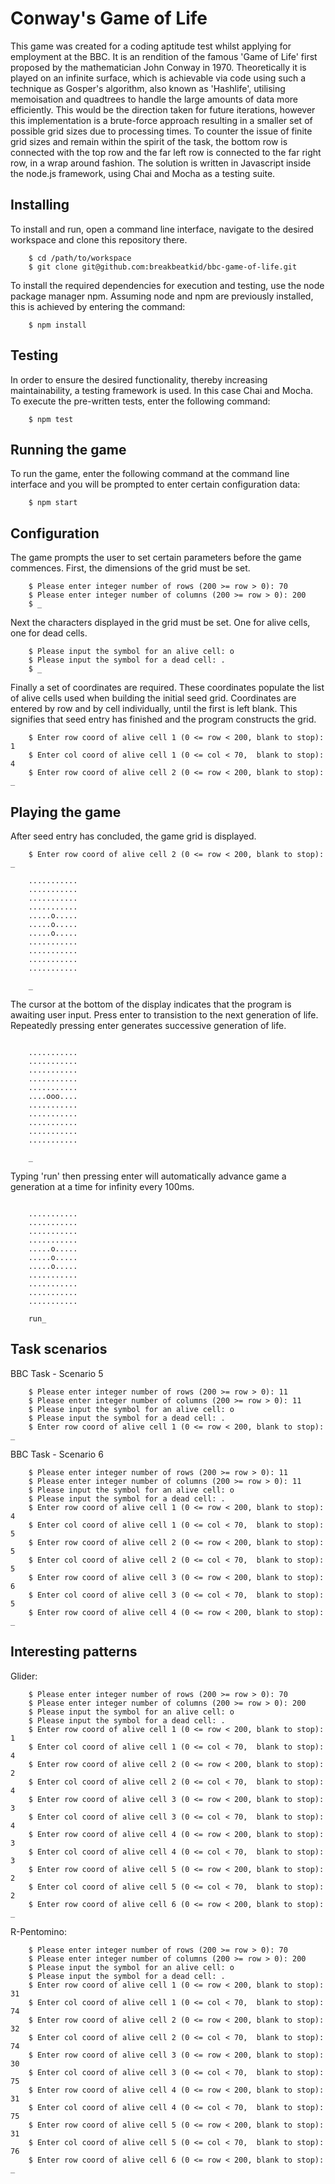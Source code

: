 # Conway's Game of Life

This game was created for a coding aptitude test whilst applying for employment at the BBC. It is an rendition of the famous 'Game of Life' first proposed by the mathematician John Conway in 1970. Theoretically it is played on an infinite surface, which is achievable via code using such a technique as Gosper's algorithm, also known as 'Hashlife', utilising memoisation and quadtrees to handle the large amounts of data more efficiently. This would be the direction taken for future iterations, however this implementation is a brute-force approach resulting in a smaller set of possible grid sizes due to processing times. To counter the issue of finite grid sizes and remain within the spirit of the task, the bottom row is connected with the top row and the far left row is connected to the far right row, in a wrap around fashion.  The solution is written in Javascript inside the node.js framework, using Chai and Mocha as a testing suite.

## Installing

To install and run, open a command line interface, navigate to the desired workspace and clone this repository there.

```console
    $ cd /path/to/workspace
    $ git clone git@github.com:breakbeatkid/bbc-game-of-life.git
```

To install the required dependencies for execution and testing, use the node package manager npm. Assuming node and npm are previously installed, this is achieved by entering the command:

```console
    $ npm install
```

## Testing

In order to ensure the desired functionality, thereby increasing maintainability, a testing framework is used. In this case Chai and Mocha. To execute the pre-written tests, enter the following command:

```console
    $ npm test
```

## Running the game

To run the game, enter the following command at the command line interface and you will be prompted to enter certain configuration data:

```console
    $ npm start
```

## Configuration
The game prompts the user to set certain parameters before the game commences. First, the dimensions of the grid must be set.

```console
    $ Please enter integer number of rows (200 >= row > 0): 70
    $ Please enter integer number of columns (200 >= row > 0): 200
    $ _
```
Next the characters displayed in the grid must be set. One for alive cells, one for dead cells.

```console
    $ Please input the symbol for an alive cell: o
    $ Please input the symbol for a dead cell: .
    $ _
```
Finally a set of coordinates are required. These coordinates populate the list of alive cells used when building the initial seed grid. Coordinates are entered by row and by cell individually, until the first is left blank. This signifies that seed entry has finished and the program constructs the grid.

```console
    $ Enter row coord of alive cell 1 (0 <= row < 200, blank to stop): 1
    $ Enter col coord of alive cell 1 (0 <= col < 70,  blank to stop): 4
    $ Enter row coord of alive cell 2 (0 <= row < 200, blank to stop): _
```
## Playing the game

After seed entry has concluded, the game grid is displayed.

```console
    $ Enter row coord of alive cell 2 (0 <= row < 200, blank to stop): _

    ...........
    ...........
    ...........
    ...........
    .....o.....
    .....o.....
    .....o.....
    ...........
    ...........
    ...........
    ...........

    _
```
The cursor at the bottom of the display indicates that the program is awaiting user input. Press enter to transistion to the next generation of life. Repeatedly pressing enter generates successive generation of life.

```console

    ...........
    ...........
    ...........
    ...........
    ...........
    ....ooo....
    ...........
    ...........
    ...........
    ...........
    ...........

    _
```

Typing 'run' then pressing enter will automatically advance game a generation at a time for infinity every 100ms.

```console

    ...........
    ...........
    ...........
    ...........
    .....o.....
    .....o.....
    .....o.....
    ...........
    ...........
    ...........
    ...........

    run_
```


## Task scenarios
BBC Task - Scenario 5
```console
    $ Please enter integer number of rows (200 >= row > 0): 11
    $ Please enter integer number of columns (200 >= row > 0): 11
    $ Please input the symbol for an alive cell: o
    $ Please input the symbol for a dead cell: .
    $ Enter row coord of alive cell 1 (0 <= row < 200, blank to stop): _
```

BBC Task - Scenario 6
```console
    $ Please enter integer number of rows (200 >= row > 0): 11
    $ Please enter integer number of columns (200 >= row > 0): 11
    $ Please input the symbol for an alive cell: o
    $ Please input the symbol for a dead cell: .
    $ Enter row coord of alive cell 1 (0 <= row < 200, blank to stop): 4
    $ Enter col coord of alive cell 1 (0 <= col < 70,  blank to stop): 5
    $ Enter row coord of alive cell 2 (0 <= row < 200, blank to stop): 5
    $ Enter col coord of alive cell 2 (0 <= col < 70,  blank to stop): 5
    $ Enter row coord of alive cell 3 (0 <= row < 200, blank to stop): 6
    $ Enter col coord of alive cell 3 (0 <= col < 70,  blank to stop): 5
    $ Enter row coord of alive cell 4 (0 <= row < 200, blank to stop): _
```
## Interesting patterns
Glider:
```console
    $ Please enter integer number of rows (200 >= row > 0): 70
    $ Please enter integer number of columns (200 >= row > 0): 200
    $ Please input the symbol for an alive cell: o
    $ Please input the symbol for a dead cell: .
    $ Enter row coord of alive cell 1 (0 <= row < 200, blank to stop): 1
    $ Enter col coord of alive cell 1 (0 <= col < 70,  blank to stop): 4
    $ Enter row coord of alive cell 2 (0 <= row < 200, blank to stop): 2
    $ Enter col coord of alive cell 2 (0 <= col < 70,  blank to stop): 4
    $ Enter row coord of alive cell 3 (0 <= row < 200, blank to stop): 3
    $ Enter col coord of alive cell 3 (0 <= col < 70,  blank to stop): 4
    $ Enter row coord of alive cell 4 (0 <= row < 200, blank to stop): 3
    $ Enter col coord of alive cell 4 (0 <= col < 70,  blank to stop): 3
    $ Enter row coord of alive cell 5 (0 <= row < 200, blank to stop): 2
    $ Enter col coord of alive cell 5 (0 <= col < 70,  blank to stop): 2
    $ Enter row coord of alive cell 6 (0 <= row < 200, blank to stop): _
```

R-Pentomino:
```console
    $ Please enter integer number of rows (200 >= row > 0): 70
    $ Please enter integer number of columns (200 >= row > 0): 200
    $ Please input the symbol for an alive cell: o
    $ Please input the symbol for a dead cell: .
    $ Enter row coord of alive cell 1 (0 <= row < 200, blank to stop): 31
    $ Enter col coord of alive cell 1 (0 <= col < 70,  blank to stop): 74
    $ Enter row coord of alive cell 2 (0 <= row < 200, blank to stop): 32
    $ Enter col coord of alive cell 2 (0 <= col < 70,  blank to stop): 74
    $ Enter row coord of alive cell 3 (0 <= row < 200, blank to stop): 30
    $ Enter col coord of alive cell 3 (0 <= col < 70,  blank to stop): 75
    $ Enter row coord of alive cell 4 (0 <= row < 200, blank to stop): 31
    $ Enter col coord of alive cell 4 (0 <= col < 70,  blank to stop): 75
    $ Enter row coord of alive cell 5 (0 <= row < 200, blank to stop): 31
    $ Enter col coord of alive cell 5 (0 <= col < 70,  blank to stop): 76
    $ Enter row coord of alive cell 6 (0 <= row < 200, blank to stop): _
```

